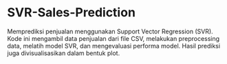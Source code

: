 # SVR-Sales-Prediction
Memprediksi penjualan menggunakan Support Vector Regression (SVR). Kode ini mengambil data penjualan dari file CSV, melakukan preprocessing data, melatih model SVR, dan mengevaluasi performa model. Hasil prediksi juga divisualisasikan dalam bentuk plot.
